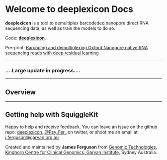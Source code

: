 # Welcome to deeplexicon Docs

**deeplexicon** is a tool to demultiplex barcodeded nanopore direct RNA sequencing data, as well as train the models to do so.


Code: **[deeplexicon](https://github.com/Psy-Fer/deeplexicon)**.

Pre-print: [Barcoding and demultiplexing Oxford Nanopore native RNA sequencing reads with deep residual learning](https://www.biorxiv.org/content/10.1101/864322v2)

----

### **....Large update in progress....**

---

## Overview


----


## Getting help with SquiggleKit

Happy to help and receive feedback. You can leave an issue on the github repo: [deeplexicon](https://github.com/Psy-Fer/deeplexicon), [@Psy_Fer_](https://twitter.com/Psy_Fer_) on twitter, or shoot me an email at [j.ferguson@garvan.org.au](mailto:j.ferguson@garvan.org.au)

Created and maintained by **James Ferguson** from [Genomic Technologies, Kinghorn Centre for Clinical Genomics, Garvan Institute](https://www.garvan.org.au/research/kinghorn-centre-for-clinical-genomics/research-programs/genomic-technologies), Sydney Australia.
